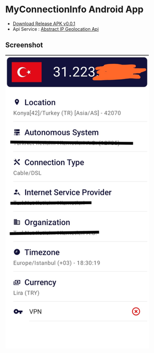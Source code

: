 # MyConnectionInfo Android App
- [Download Release APK v0.0.1](https://github.com/ibodev1/MyConnectionInfo/releases/tag/v0.0.1)
- Api Service : [Abstract IP Geolocation Api](https://www.abstractapi.com/api/ip-geolocation-api)

## Screenshot
<img src="screenshot.jpg" alt="screenshot" width="450" />
